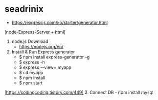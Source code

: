 # seadrinix
 * https://expressjs.com/ko/starter/generator.html

[node-Express-Server + html]
1. node.js Download
    - https://nodejs.org/en/
2. Install & Run Express generator
    - $ npm install express-generator -g
    - $ express -h
    - $ express --view= myapp
    - $ cd myapp
    - $ npm install
    - $ npm start

[https://codingcoding.tistory.com/449]
3. Connect DB
    -  npm install mysql 